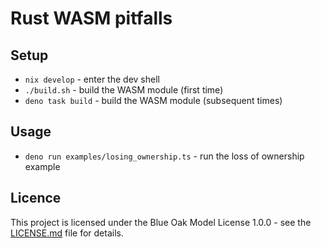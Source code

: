 # Rust WASM pitfalls

## Setup

* `nix develop` - enter the dev shell
* `./build.sh` - build the WASM module (first time)
* `deno task build` - build the WASM module (subsequent times)

## Usage

* `deno run examples/losing_ownership.ts` - run the loss of ownership example

## Licence

This project is licensed under the Blue Oak Model License 1.0.0 - see the [LICENSE.md](LICENSE.md) file for details.
